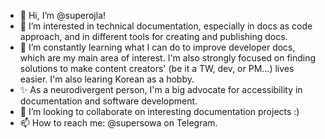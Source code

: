 - 👋 Hi, I’m @superojla!
- 👀 I’m interested in technical documentation, especially in docs as code approach, and in different tools for creating and publishing docs.
- 🌱 I’m constantly learning what I can do to improve developer docs, which are my main area of interest. I'm also strongly focused on finding solutions to make content creators' (be it a TW, dev, or PM...) lives easier. I'm also learing Korean as a hobby.
- ✨ As a neurodivergent person, I'm a big advocate for accessibility in documentation and software development.
- 💞️ I’m looking to collaborate on interesting documentation projects :)
- 📫 How to reach me: @supersowa on Telegram.

<!---
superojla/superojla is a ✨ special ✨ repository because its `README.md` (this file) appears on your GitHub profile.
You can click the Preview link to take a look at your changes.
--->
